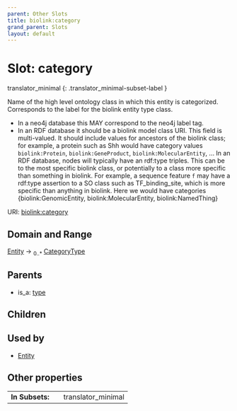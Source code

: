 ```yaml
---
parent: Other Slots
title: biolink:category
grand_parent: Slots
layout: default
---
```


# Slot: category

translator_minimal
{: .translator_minimal-subset-label }


Name of the high level ontology class in which this entity is categorized. Corresponds to the label for the biolink entity type class.
 * In a neo4j database this MAY correspond to the neo4j label tag.
 * In an RDF database it should be a biolink model class URI.
This field is multi-valued. It should include values for ancestors of the biolink class; for example, a protein such as Shh would have category values `biolink:Protein`, `biolink:GeneProduct`, `biolink:MolecularEntity`, ...
In an RDF database, nodes will typically have an rdf:type triples. This can be to the most specific biolink class, or potentially to a class more specific than something in biolink. For example, a sequence feature `f` may have a rdf:type assertion to a SO class such as TF_binding_site, which is more specific than anything in biolink. Here we would have categories {biolink:GenomicEntity, biolink:MolecularEntity, biolink:NamedThing}

URI: [biolink:category](https://w3id.org/biolink/vocab/category)

## Domain and Range

[Entity](Entity.md) ->  <sub>0..\*</sub> [CategoryType](types/CategoryType.md)

## Parents

 *  is_a: [type](type.md)

## Children


## Used by

 * [Entity](Entity.md)

## Other properties

|  |  |  |
| --- | --- | --- |
| **In Subsets:** | | translator_minimal |


